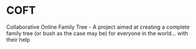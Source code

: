 # COFT
Collaborative Online Family Tree - A project aimed at creating a complete family tree (or bush as the case may be) for everyone in the world... with their help

